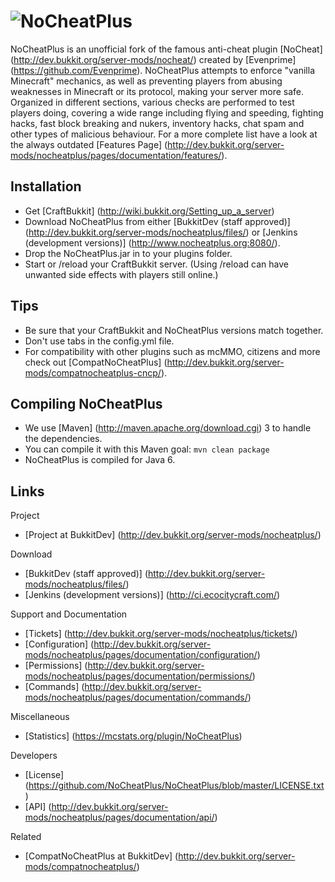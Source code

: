 ![NoCheatPlus](https://dl.dropbox.com/u/34835222/NoCheatPlus_doughnut.png)
===========

NoCheatPlus is an unofficial fork of the famous anti-cheat plugin [NoCheat] (http://dev.bukkit.org/server-mods/nocheat/) created by [Evenprime] (https://github.com/Evenprime). NoCheatPlus attempts to enforce "vanilla Minecraft" mechanics, as well as preventing players from abusing weaknesses in Minecraft or its protocol, making your server more safe. Organized in different sections, various checks are performed to test players doing, covering a wide range including flying and speeding, fighting hacks, fast block breaking and nukers, inventory hacks, chat spam and other types of malicious behaviour. For a more complete list have a look at the always outdated [Features Page] (http://dev.bukkit.org/server-mods/nocheatplus/pages/documentation/features/).

Installation
---------
* Get [CraftBukkit] (http://wiki.bukkit.org/Setting_up_a_server)
* Download NoCheatPlus from either [BukkitDev (staff approved)] (http://dev.bukkit.org/server-mods/nocheatplus/files/) or [Jenkins (development versions)] (http://www.nocheatplus.org:8080/).
* Drop the NoCheatPlus.jar in to your plugins folder.
* Start or /reload your CraftBukkit server. (Using /reload can have unwanted side effects with players still online.)

Tips
---------
* Be sure that your CraftBukkit and NoCheatPlus versions match together.
* Don't use tabs in the config.yml file.
* For compatibility with other plugins such as mcMMO, citizens and more check out [CompatNoCheatPlus] (http://dev.bukkit.org/server-mods/compatnocheatplus-cncp/).

Compiling NoCheatPlus
---------
* We use [Maven] (http://maven.apache.org/download.cgi) 3 to handle the dependencies.
* You can compile it with this Maven goal: `mvn clean package`
* NoCheatPlus is compiled for Java 6.

Links
---------

Project
* [Project at BukkitDev] (http://dev.bukkit.org/server-mods/nocheatplus/)

Download
* [BukkitDev (staff approved)] (http://dev.bukkit.org/server-mods/nocheatplus/files/)
* [Jenkins (development versions)] (http://ci.ecocitycraft.com/)

Support and Documentation
* [Tickets] (http://dev.bukkit.org/server-mods/nocheatplus/tickets/)
* [Configuration] (http://dev.bukkit.org/server-mods/nocheatplus/pages/documentation/configuration/)
* [Permissions] (http://dev.bukkit.org/server-mods/nocheatplus/pages/documentation/permissions/)
* [Commands] (http://dev.bukkit.org/server-mods/nocheatplus/pages/documentation/commands/)

Miscellaneous
* [Statistics] (https://mcstats.org/plugin/NoCheatPlus)

Developers
* [License] (https://github.com/NoCheatPlus/NoCheatPlus/blob/master/LICENSE.txt)
* [API] (http://dev.bukkit.org/server-mods/nocheatplus/pages/documentation/api/)

Related
* [CompatNoCheatPlus at BukkitDev] (http://dev.bukkit.org/server-mods/compatnocheatplus/)
